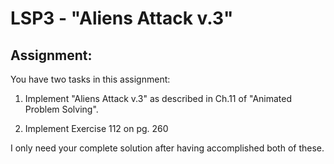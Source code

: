 # LSP3 - "Aliens Attack v.3"

## Assignment: 

You have two tasks in this assignment:

1. Implement "Aliens Attack v.3" as described in Ch.11 of "Animated
   Problem Solving".

2. Implement Exercise 112 on pg. 260

I only need your complete solution after having accomplished both of
these.
